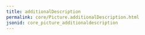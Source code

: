```yaml
---
title: additionalDescription
permalink: core/Picture.additionalDescription.html
jsonid: core_picture_additionaldescription
---
```

